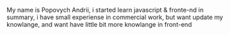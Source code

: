 My name is Popovych Andrii, i started learn javascript & fronte-nd in summary, i have small experiense in commercial work, but want update my knowlange, and want have little bit more knowlange in front-end